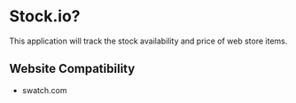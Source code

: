 # Stock.io?
This application will track the stock availability and price of web store items.

## Website Compatibility
- swatch.com
